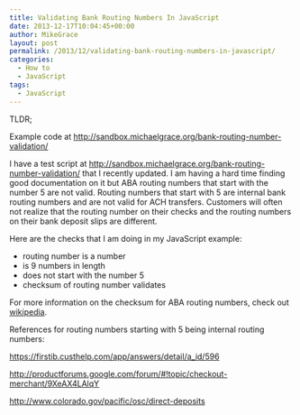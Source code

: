 ```yaml
---
title: Validating Bank Routing Numbers In JavaScript
date: 2013-12-17T10:04:45+00:00
author: MikeGrace
layout: post
permalink: /2013/12/validating-bank-routing-numbers-in-javascript/
categories:
  - How to
  - JavaScript
tags:
  - JavaScript
---
```

TLDR;
  
Example code at <http://sandbox.michaelgrace.org/bank-routing-number-validation/>

I have a test script at <http://sandbox.michaelgrace.org/bank-routing-number-validation/> that I recently updated. I am having a hard time finding good documentation on it but ABA routing numbers that start with the number 5 are not valid. Routing numbers that start with 5 are internal bank routing numbers and are not valid for ACH transfers. Customers will often not realize that the routing number on their checks and the routing numbers on their bank deposit slips are different.

Here are the checks that I am doing in my JavaScript example:

  * routing number is a number
  * is 9 numbers in length
  * does not start with the number 5
  * checksum of routing number validates

For more information on the checksum for ABA routing numbers, check out [wikipedia](http://en.wikipedia.org/wiki/Routing_transit_number#MICR_Routing_number_format).

References for routing numbers starting with 5 being internal routing numbers:

https://firstib.custhelp.com/app/answers/detail/a_id/596
  
http://productforums.google.com/forum/#!topic/checkout-merchant/9XeAX4LAlqY
  
http://www.colorado.gov/pacific/osc/direct-deposits